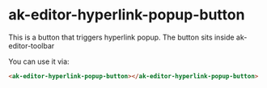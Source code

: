 # ak-editor-hyperlink-popup-button

This is a button that triggers hyperlink popup. The button sits inside ak-editor-toolbar

You can use it via:

```html
<ak-editor-hyperlink-popup-button></ak-editor-hyperlink-popup-button>
```
